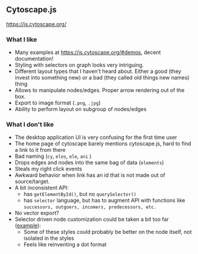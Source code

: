 ## Cytoscape.js

https://js.cytoscape.org/


### What I like

* Many examples at https://js.cytoscape.org/#demos, decent documentation!
* Styling with selectors on graph looks very intriguing.
* Different layout types that I haven't heard about. Either a good (they invest into something new)
or a bad (they called old things new names) thing
* Allows to manipulate nodes/edges. Proper arrow rendering out of the box.
* Export to image format (`.png`, `.jpg`)
* Ability to perform layout on subgroup of nodes/edges

### What I don't like

* The desktop application UI is very confusing for the first time user
* The home page of cytoscape barely mentions cytoscape.js, hard to find a link to it from there
* Bad naming (`cy`, `eles`, `ele`, `ani` )
* Drops edges and nodes into the same bag of data (`elements`)
* Steals my right click events
* Awkward behavior when link has an id that is not made out of source/target.
* A bit inconsistent API: 
  - has `getElementById()`, but no `querySelector()`
  - has `selector` language, but has to augment API with functions like `successors, outgoers, incomers, predecessors, etc.`
* No vector export?
* Selector driven node customization could be taken a bit too far ([example](https://github.com/PathwayCommons/cytoscape-sbgn-stylesheet/blob/master/src/sbgnStyle/index.js#L39)):
  - Some of these styles could probably be better on the node itself, not isolated in the styles
  - Feels like reinventing a dot format